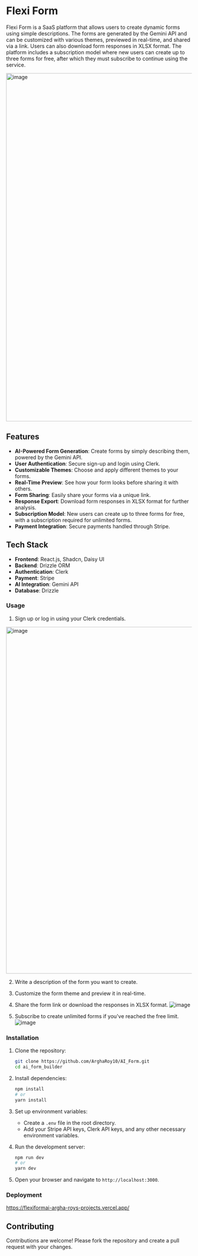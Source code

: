 # Flexi Form

Flexi Form is a SaaS platform that allows users to create dynamic forms using simple descriptions. The forms are generated by the Gemini API and can be customized with various themes, previewed in real-time, and shared via a link. Users can also download form responses in XLSX format. The platform includes a subscription model where new users can create up to three forms for free, after which they must subscribe to continue using the service.

  <img width="944" alt="image" src="https://github.com/user-attachments/assets/244372de-7d29-4bc0-8a24-5b8aaeeb940e">


## Features

- **AI-Powered Form Generation**: Create forms by simply describing them, powered by the Gemini API.
- **User Authentication**: Secure sign-up and login using Clerk.
- **Customizable Themes**: Choose and apply different themes to your forms.
- **Real-Time Preview**: See how your form looks before sharing it with others.
- **Form Sharing**: Easily share your forms via a unique link.
- **Response Export**: Download form responses in XLSX format for further analysis.
- **Subscription Model**: New users can create up to three forms for free, with a subscription required for unlimited forms.
- **Payment Integration**: Secure payments handled through Stripe.

## Tech Stack

- **Frontend**: React.js, Shadcn, Daisy UI
- **Backend**: Drizzle ORM
- **Authentication**: Clerk
- **Payment**: Stripe
- **AI Integration**: Gemini API
- **Database**: Drizzle

### Usage

1. Sign up or log in using your Clerk credentials.
 <img width="940" alt="image" src="https://github.com/user-attachments/assets/fd329ce1-558d-4e51-94da-d30666f3e4aa">
 
2. Write a description of the form you want to create.
3. Customize the form theme and preview it in real-time.
4. Share the form link or download the responses in XLSX format.
   ![image](https://github.com/user-attachments/assets/57ea2d47-10dc-4e9e-bc6a-da940340972a)

5. Subscribe to create unlimited forms if you've reached the free limit.
   ![image](https://github.com/user-attachments/assets/686a6f9f-9725-4d03-90e2-6097aee710db)



### Installation

1. Clone the repository:
    ```bash
    git clone https://github.com/ArghaRoy10/AI_Form.git
    cd ai_form_builder
    ```

2. Install dependencies:
    ```bash
    npm install
    # or
    yarn install
    ```

3. Set up environment variables:
    - Create a `.env` file in the root directory.
    - Add your Stripe API keys, Clerk API keys, and any other necessary environment variables.

4. Run the development server:
    ```bash
    npm run dev
    # or
    yarn dev
    ```

5. Open your browser and navigate to `http://localhost:3000`.

### Deployment
https://flexiformai-argha-roys-projects.vercel.app/

## Contributing

Contributions are welcome! Please fork the repository and create a pull request with your changes.



